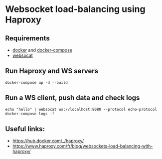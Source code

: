 # Websocket load-balancing using Haproxy


## Requirements
- [docker](https://docs.docker.com/install/) and [docker-compose](https://docs.docker.com/compose/install/)
- [websocat](https://github.com/vi/websocat#installation)

## Run Haproxy and WS servers
```
docker-compose up -d --build
```

## Run a WS client, push data and check logs
```
echo "hello" | websocat ws://localhost:8080 --protocol echo-protocol
docker-compose logs -f 
```

## Useful links:
- https://hub.docker.com/_/haproxy/
- https://www.haproxy.com/fr/blog/websockets-load-balancing-with-haproxy/